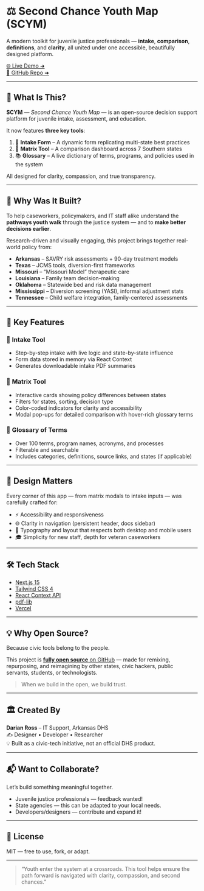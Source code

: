 # ⚖️ Second Chance Youth Map (SCYM)

A modern toolkit for juvenile justice professionals — **intake**, **comparison**, **definitions**, and **clarity**, all united under one accessible, beautifully designed platform.

[🌐 Live Demo ➜](https://second-chance-youth-map.vercel.app/)  
[📂 GitHub Repo ➜](https://github.com/dariansweb/SecondChanceYouthMap)

---

## 🌟 What Is This?

**SCYM** — *Second Chance Youth Map* — is an open-source decision support platform for juvenile intake, assessment, and education.

It now features **three key tools**:
1. 📝 **Intake Form** – A dynamic form replicating multi-state best practices
2. 🧠 **Matrix Tool** – A comparison dashboard across 7 Southern states
3. 📚 **Glossary** – A live dictionary of terms, programs, and policies used in the system

All designed for clarity, compassion, and true transparency.

---

## 🧭 Why Was It Built?

To help caseworkers, policymakers, and IT staff alike understand the **pathways youth walk** through the justice system — and to **make better decisions earlier**.

Research-driven and visually engaging, this project brings together real-world policy from:

- **Arkansas** – SAVRY risk assessments + 90-day treatment models
- **Texas** – JCMS tools, diversion-first frameworks
- **Missouri** – “Missouri Model” therapeutic care
- **Louisiana** – Family team decision-making
- **Oklahoma** – Statewide bed and risk data management
- **Mississippi** – Diversion screening (YASI), informal adjustment stats
- **Tennessee** – Child welfare integration, family-centered assessments

---

## 🧩 Key Features

### 🔹 **Intake Tool**
- Step-by-step intake with live logic and state-by-state influence
- Form data stored in memory via React Context
- Generates downloadable intake PDF summaries

### 🔹 **Matrix Tool**
- Interactive cards showing policy differences between states
- Filters for states, sorting, decision type
- Color-coded indicators for clarity and accessibility
- Modal pop-ups for detailed comparison with hover-rich glossary terms

### 🔹 **Glossary of Terms**
- Over 100 terms, program names, acronyms, and processes
- Filterable and searchable
- Includes categories, definitions, source links, and states (if applicable)

---

## 🎨 Design Matters

Every corner of this app — from matrix modals to intake inputs — was carefully crafted for:

- ⚡ Accessibility and responsiveness
- 🌐 Clarity in navigation (persistent header, docs sidebar)
- 🧾 Typography and layout that respects both desktop and mobile users
- 🎓 Simplicity for new staff, depth for veteran caseworkers

---

## 🛠️ Tech Stack

- [Next.js 15](https://nextjs.org/)
- [Tailwind CSS 4](https://tailwindcss.com/)
- [React Context API](https://reactjs.org/)
- [pdf-lib](https://pdf-lib.js.org/)
- [Vercel](https://vercel.com/)

---

## 💡 Why Open Source?

Because civic tools belong to the people.

This project is [**fully open source** on GitHub](https://github.com/dariansweb/SecondChanceYouthMap) — made for remixing, repurposing, and reimagining by other states, civic hackers, public servants, students, or technologists.

> When we build in the open, we build trust.

---

## 🏛️ Created By

**Darian Ross** – IT Support, Arkansas DHS  
✍️ Designer • Developer • Researcher  
💡 Built as a civic-tech initiative, not an official DHS product.

---

## 📬 Want to Collaborate?

Let’s build something meaningful together.

- Juvenile justice professionals — feedback wanted!
- State agencies — this can be adapted to your local needs.
- Developers/designers — contribute and expand it!

---

## 📄 License

MIT — free to use, fork, or adapt.

---

> “Youth enter the system at a crossroads. This tool helps ensure the path forward is navigated with clarity, compassion, and second chances.”
